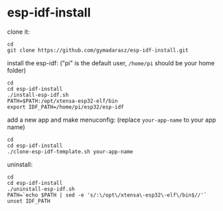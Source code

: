 # esp-idf-install

clone it:
```
cd
git clone https://github.com/gymadarasz/esp-idf-install.git
```

install the esp-idf: ("pi" is the default user, `/home/pi` should be your home folder)
```
cd
cd esp-idf-install
./install-esp-idf.sh
PATH=$PATH:/opt/xtensa-esp32-elf/bin
export IDF_PATH=/home/pi/esp32/esp-idf
```

add a new app and make menuconfig: (replace `your-app-name` to your app name)
```
cd
cd esp-idf-install
./clone-esp-idf-template.sh your-app-name
```

uninstall:
```
cd
cd esp-idf-install
./uninstall-esp-idf.sh
PATH=`echo $PATH | sed -e 's/:\/opt\/xtensa\-esp32\-elf\/bin$//'`
unset IDF_PATH
```
